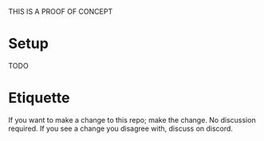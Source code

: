 THIS IS A PROOF OF CONCEPT

# Setup
TODO

# Etiquette
If you want to make a change to this repo; make the change. No discussion required. If you see a change you disagree with, discuss on discord.